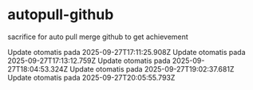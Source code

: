 # autopull-github
sacrifice for auto pull merge github to get achievement

Update otomatis pada 2025-09-27T17:11:25.908Z
Update otomatis pada 2025-09-27T17:13:12.759Z
Update otomatis pada 2025-09-27T18:04:53.324Z
Update otomatis pada 2025-09-27T19:02:37.681Z
Update otomatis pada 2025-09-27T20:05:55.793Z